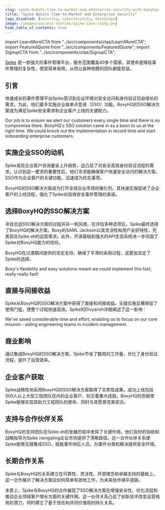 ```yaml
---
slug: spike-boosts-time-to-market-and-enterprise-security-with-boxyhqs-sso-solution
title: "Spike Boosts Time-to-Market and Enterprise Security"
tags_disabled: [security, cybersecurity, devsecops]
image: /images/success-stories/spike-case-study.png
hide_table_of_contents: true
---
```


import LearnMoreCTA from "../src/components/ctas/LearnMoreCTA";
import FeaturedQuote from "../src/components/FeaturedQuote";
import SignupCTA from "../src/components/ctas/SignupCTA";

[Spike](https://spike.sh/) 是一款强大的事件管理平台，服务范围覆盖40多个国家。其使命是降低事件管理的复杂性，使其简单易用，从而让各种规模的团队都能受益。

## 引言

快速成长的事件管理平台Spike意识到企业环境对安全访问和身份验证日益增长的需求。为此，他们着手实施企业级单点登录（SSO）功能。BoxyHQ的SSO解决方案成为满足Spike安全需求和企业客户上线的关键助力。

<SignupCTA campaign="success-story-spike" />

<FeaturedQuote personName="Kaushik Thirthappa" personRole="Founder Spike.sh" pictureSrc="/images/success-stories/kaushik-spike">
 Our job is to ensure we alert our customers every single time and there is no compromise there. BoxyHQ's SSO solution came in as a boon to us at the right time. We could knock out the implementation in record time and start onboarding enterprise customers.
</FeaturedQuote>

## 实施企业SSO的动机

Spike发现企业客户咨询量呈上升趋势，这凸显了对安全高效身份验证流程的需求。认识到这一要求的重要性后，他们寻求能确保客户快速安全访问的解决方案。SSO作为企业客户的关键功能，迅速成为优先事项。

BoxyHQ的SSO解决方案成为打开全球企业市场的催化剂。其快速实施促进了企业客户的上线流程，强化了Spike对高效安全事件管理的承诺。

## 选择BoxyHQ的SSO解决方案

寻找合适SSO解决方案的过程并非一帆风顺。在评估多种选项后，Spike最终选择了BoxyHQ的解决方案。Boxy的SAML Jackson以其灵活性和用户友好特性，完美契合Spike.sh的运营需求。此外，开源基础和强大的API生态系统进一步巩固了Spike对BoxyHQ能力的信任。

BoxyHQ在过渡期间提供的坚定支持，确保了平滑的采用过程，这更加坚定了Spike的选择。

<FeaturedQuote personName="Kaushik Thirthappa" personRole="Founder Spike.sh" pictureSrc="/images/success-stories/kaushik-spike">
  Boxy's flexibility and easy solutions meant we could implement this fast, really really fast!
</FeaturedQuote>

## 直接与间接收益

Spike从BoxyHQ的SSO解决方案中获得了直接和间接收益。无缝实施显著降低了使用门槛，使整个过程快速高效。Spike的Divyansh详细阐述了这一影响：

<FeaturedQuote personName="Divyansh Khandelwal" personRole="Founding Engineer Spike.sh" pictureSrc="/images/success-stories/divyansh-spike">
  We've saved considerable time and effort, enabling us to focus on our core mission - aiding engineering teams in incident management.
</FeaturedQuote>

## 商业影响

通过集成BoxyHQ的SSO解决方案，Spike节省了数周的工作量，优化了身份验证流程，提升了运营效率。

## 企业客户获取

Spike战略性地采用BoxyHQ的SSO解决方案取得了实质性成果。成功上线包括300人以上大型工程团队在内的企业客户，标志着重大成就。BoxyHQ的贡献使Spike能够实现其助力工程团队的使命，同时与其愿景完美契合。

## 支持与合作伙伴关系

BoxyHQ的支持团队在Spike.sh的发展历程中发挥了关键作用。他们及时的协助和战略指导为Spike navigating企业市场提供了清晰路径。这一合作伙伴关系使Spike能够无缝集成SSO，赋能事件响应人员，为事件分类和解决提供安全环境。

## 长期合作关系

Spike与BoxyHQ的关系建立在可靠性、灵活性、开源理念和卓越支持的基础上。这一合作展示了解决方案应如何简单有效地工作，为未来协作铺平道路。

本质上，Spike与BoxyHQ的合作展现了SSO解决方案在增强安全性、优化流程和推动企业领域客户增长方面的关键作用。这一伙伴关系凸显了创新技术改变运营格局的潜力，同时建立了基于信任和共同价值观的持久关系。

<LearnMoreCTA label="Read the full interview" newWindow={false} url="/blog/transforming-security-and-access-with-boxyhqs-sso-solution-a-conversation-with-the-spike-team" />